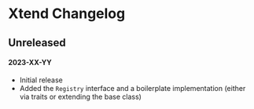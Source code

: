 # Xtend Changelog

## Unreleased
#### 2023-XX-YY

- Initial release
- Added the `Registry` interface and a boilerplate implementation (either via traits or extending the base class)
